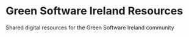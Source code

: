 # Green Software Ireland Resources

Shared digital resources for the Green Software Ireland community
